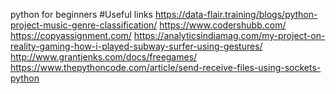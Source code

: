 python for beginners
 #Useful links
 https://data-flair.training/blogs/python-project-music-genre-classification/
 https://www.codershubb.com/
 https://copyassignment.com/
 https://analyticsindiamag.com/my-project-on-reality-gaming-how-i-played-subway-surfer-using-gestures/
 http://www.grantjenks.com/docs/freegames/
 https://www.thepythoncode.com/article/send-receive-files-using-sockets-python
 
